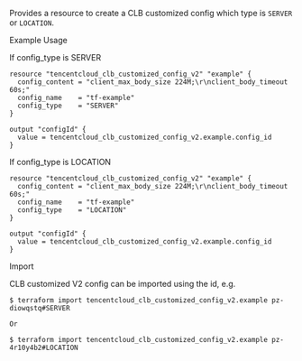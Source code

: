Provides a resource to create a CLB customized config which type is `SERVER` or `LOCATION`.

Example Usage

If config_type is SERVER

```hcl
resource "tencentcloud_clb_customized_config_v2" "example" {
  config_content = "client_max_body_size 224M;\r\nclient_body_timeout 60s;"
  config_name    = "tf-example"
  config_type    = "SERVER"
}

output "configId" {
  value = tencentcloud_clb_customized_config_v2.example.config_id
}
```

If config_type is LOCATION

```hcl
resource "tencentcloud_clb_customized_config_v2" "example" {
  config_content = "client_max_body_size 224M;\r\nclient_body_timeout 60s;"
  config_name    = "tf-example"
  config_type    = "LOCATION"
}

output "configId" {
  value = tencentcloud_clb_customized_config_v2.example.config_id
}
```

Import

CLB customized V2 config can be imported using the id, e.g.

```
$ terraform import tencentcloud_clb_customized_config_v2.example pz-diowqstq#SERVER

Or

$ terraform import tencentcloud_clb_customized_config_v2.example pz-4r10y4b2#LOCATION
```